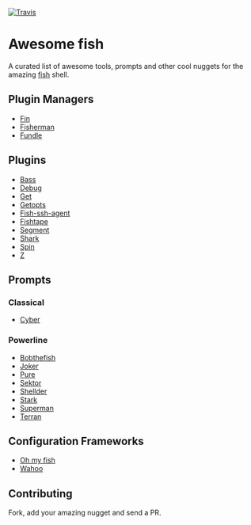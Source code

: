 [![Travis][travis-badge]][travis-link]

# Awesome fish

A curated list of awesome tools, prompts and other cool nuggets for the amazing [fish] shell.

## Plugin Managers

- [Fin](https://github.com/fisherman/fin)
- [Fisherman](https://github.com/fisherman/fisherman)
- [Fundle](https://github.com/tuvistavie/fundle)

## Plugins

- [Bass](https://github.com/edc/bass)
- [Debug](https://github.com/fisherman/debug)
- [Get](https://github.com/fisherman/get)
- [Getopts](https://github.com/fisherman/getopts)
- [Fish-ssh-agent](https://github.com/herrbischoff/fish-ssh-agent)
- [Fishtape](https://github.com/fisherman/fishtape)
- [Segment](https://github.com/fisherman/segment)
- [Shark](https://github.com/fisherman/shark)
- [Spin](https://github.com/fisherman/spin)
- [Z](https://github.com/fisherman/z)

## Prompts

### Classical

- [Cyber](https://github.com/fisherman/cyber)

### Powerline

- [Bobthefish](https://github.com/oh-my-fish/theme-bobthefish)
- [Joker](https://github.com/fisherman/joker)
- [Pure](https://github.com/rafaelrinaldi/pure)
- [Sektor](https://github.com/fisherman/sektor)
- [Shellder](https://github.com/simnalamburt/shellder)
- [Stark](https://github.com/fisherman/stark)
- [Superman](https://github.com/fisherman/superman)
- [Terran](https://github.com/fisherman/terran)

## Configuration Frameworks

- [Oh my fish](https://github.com/oh-my-fish/oh-my-fish)
- [Wahoo](https://github.com/bucaran/wahoo)

## Contributing

Fork, add your amazing nugget and send a PR.

[Awesome]: https://github.com/sindresorhus/awesome
[fish]: https://github.com/fish-shell/fish-shell
[create]: https://github.com/fisherman/awesome-fish/issues
[Pure]: https://github.com/sindresorhus/pure

[travis-link]: https://travis-ci.org/fisherman/awesome-fish
[travis-badge]: https://img.shields.io/travis/fisherman/awesome-fish.svg?style=flat-square

